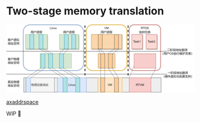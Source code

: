 # Two-stage memory translation
![](../../assets/pt.png)

[axaddrspace](https://github.com/arceos-hypervisor/axaddrspace)

WIP 🚧